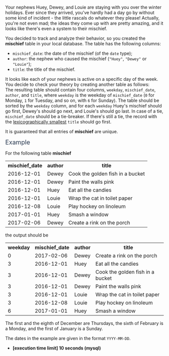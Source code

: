 <p>Your nephews Huey, Dewey, and Louie are staying with you over the winter holidays. Ever since they arrived, you've hardly had a day go by without some kind of incident - the little rascals do whatever they please! Actually, you're not even mad; the ideas they come up with are pretty amazing, and it looks like there's even a system to their mischief.</p>
<p>You decided to track and analyze their behavior, so you created the <strong>mischief</strong> table in your local database. The table has the following columns:</p>
<ul>
<li><code>mischief_date</code>: the date of the mischief (of the <code>date</code> type);</li>
<li><code>author</code>: the nephew who caused the mischief (<code>"Huey"</code>, <code>"Dewey"</code> or <code>"Louie"</code>);</li>
<li><code>title</code>: the title of the mischief.</li>
</ul>
<p>It looks like each of your nephews is active on a specific day of the week. You decide to check your theory by creating another table as follows:<br />
The resulting table should contain four columns, <code>weekday</code>, <code>mischief_date</code>, <code>author</code>, and <code>title</code>, where <code>weekday</code> is the weekday of <code>mischief_date</code> (<code>0</code> for Monday, <code>1</code> for Tuesday, and so on, with <code>6</code> for Sunday). The table should be sorted by the <code>weekday</code> column, and for each <code>weekday</code> Huey's mischief should go first, Dewey's should go next, and Louie's should go last. In case of a tie, <code>mischief_date</code> should be a tie-breaker. If there's still a tie, the record with the <a href="keyword://lexicographical-order-for-strings" target="_blank">lexicographically smallest</a> <code>title</code> should go first.</p>
<p>It is guaranteed that all entries of <strong>mischief</strong> are unique.</p>
<p><span class="markdown--header" style="color:#2b3b52;font-size:1.4em">Example</span></p>
<p>For the following table <strong>mischief</strong></p>
<table>
<tr>
<th>mischief_date</th>
<th>author</th>
<th>title</th>
</tr>
<tr>
<td>2016-12-01</td>
<td>Dewey</td>
<td>Cook the golden fish in a bucket</td>
</tr>
<tr>
<td>2016-12-01</td>
<td>Dewey</td>
<td>Paint the walls pink</td>
</tr>
<tr>
<td>2016-12-01</td>
<td>Huey</td>
<td>Eat all the candies</td>
</tr>
<tr>
<td>2016-12-01</td>
<td>Louie</td>
<td>Wrap the cat in toilet paper</td>
</tr>
<tr>
<td>2016-12-08</td>
<td>Louie</td>
<td>Play hockey on linoleum</td>
</tr>
<tr>
<td>2017-01-01</td>
<td>Huey</td>
<td>Smash a window</td>
</tr>
<tr>
<td>2017-02-06</td>
<td>Dewey</td>
<td>Create a rink on the porch</td>
</tr>
</table>
<p>the output should be</p>
<table>
<tr>
<th>weekday</th>
<th>mischief_date</th>
<th>author</th>
<th>title</th>
</tr>
<tr>
<td>0</td>
<td>2017-02-06</td>
<td>Dewey</td>
<td>Create a rink on the porch</td>
</tr>
<tr>
<td>3</td>
<td>2016-12-01</td>
<td>Huey</td>
<td>Eat all the candies</td>
</tr>
<tr>
<td>3</td>
<td>2016-12-01</td>
<td>Dewey</td>
<td>Cook the golden fish in a bucket</td>
</tr>
<tr>
<td>3</td>
<td>2016-12-01</td>
<td>Dewey</td>
<td>Paint the walls pink</td>
</tr>
<tr>
<td>3</td>
<td>2016-12-01</td>
<td>Louie</td>
<td>Wrap the cat in toilet paper</td>
</tr>
<tr>
<td>3</td>
<td>2016-12-08</td>
<td>Louie</td>
<td>Play hockey on linoleum</td>
</tr>
<tr>
<td>6</td>
<td>2017-01-01</td>
<td>Huey</td>
<td>Smash a window</td>
</tr>
</table>
<p>The first and the eighth of December are Thursdays, the sixth of February is a Monday, and the first of January is a Sunday.</p>
<p>The dates in the example are given in the format <code>YYYY-MM-DD</code>.</p>
<ul>
<li><strong>[execution time limit] 10 seconds (mysql)</strong></li>
</ul>
